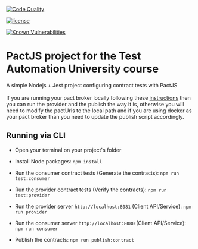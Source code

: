 [![Code Quality](https://www.code-inspector.com/project/4702/score/svg)](https://frontend.code-inspector.com/project/4702/dashboard)

[![license](https://img.shields.io/badge/license-MIT-green.svg)](https://github.com/rafaelaazevedo/tau-pact-nodejs-course/blob/master/LICENSE)

[![Known Vulnerabilities](https://snyk.io/test/github/rafaelaazevedo/tau-pact-nodejs-course/badge.svg?targetFile=package.json)](https://snyk.io/test/github/rafaelaazevedo/tau-pact-nodejs-course?targetFile=package.json)

# PactJS project for the Test Automation University course

A simple Nodejs + Jest project configuring contract tests with PactJS
<br>
<br>
If you are running your pact broker locally following these [instructions](https://github.com/pact-foundation/pact_broker#to-have-a-play-around-on-your-local-machine) then you can run the provider and the publish the way it is, otherwise you will need to modify the pactUrls to the local path and if you are using docker as your pact broker than you need to update the publish script accordingly.

## Running via CLI

- Open your terminal on your project's folder

- Install Node packages:
`npm install`

- Run the consumer contract tests (Generate the contracts):
`npm run test:consumer`

- Run the provider contract tests (Verify the contracts):
`npm run test:provider`

- Run the provider server  `http://localhost:8081`  (Client API/Service):
`npm run provider`

- Run the consumer server `http://localhost:8080` (Client API/Service):
`npm run consumer`

- Publish the contracts:
`npm run publish:contract`

